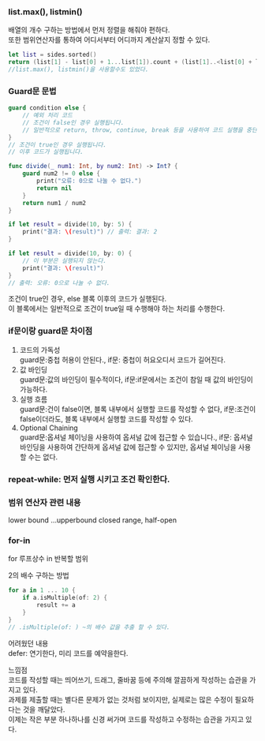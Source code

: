 ### list.max(), listmin()
배열의 개수 구하는 방법에서 먼저 정렬을 해줘야 편하다.<br> 
또한 범위연산자를 통하여 어디서부터 어디까지 계산살지 정할 수 있다.<br>

```swift
let list = sides.sorted()
return (list[1] - list[0] + 1...list[1]).count + (list[1]..<list[0] + list[1]).count - 1
//list.max(), listmin()을 사용할수도 있었다.
```

### Guard문 문법
```swift
guard condition else {
    // 예외 처리 코드
    // 조건이 false인 경우 실행됩니다.
    // 일반적으로 return, throw, continue, break 등을 사용하여 코드 실행을 중단합니다.
}
// 조건이 true인 경우 실행됩니다.
// 이후 코드가 실행됩니다.
```
```swift
func divide(_ num1: Int, by num2: Int) -> Int? {
    guard num2 != 0 else {
        print("오류: 0으로 나눌 수 없다.")
        return nil
    }
    return num1 / num2
}

if let result = divide(10, by: 5) {
    print("결과: \(result)") // 출력: 결과: 2
}

if let result = divide(10, by: 0) {
    // 이 부분은 실행되지 않는다.
    print("결과: \(result)")
}
// 출력: 오류: 0으로 나눌 수 없다.
```
조건이 true인 경우, else 블록 이후의 코드가 실행된다.<br>
이 블록에서는 일반적으로 조건이 true일 때 수행해야 하는 처리를 수행한다.

### if문이랑 guard문 차이점
1. 코드의 가독성<br>
guard문:중첩 허용이 안된다., if문: 중첩이 허요오디서 코드가 길어진다.
2. 값 바인딩<br>
guard문:값의 바인딩이 필수적이다, if문:if문에서는 조건이 참일 때 값의 바인딩이 가능하다.
3. 실행 흐름<br>
guard문:건이 false이면, 블록 내부에서 실행할 코드를 작성할 수 없다, if문:조건이 false이더라도, 블록 내부에서 실행할 코드를 작성할 수 있다.
4. Optional Chaining<br>
guard문:옵셔널 체이닝을 사용하여 옵셔널 값에 접근할 수 있습니다., if문: 옵셔널 바인딩을 사용하여 간단하게 옵셔널 값에 접근할 수 있지만, 옵셔널 체이닝을 사용할 수는 없다.



### repeat-while: 먼저 실행 시키고 조건 확인한다.

### 범위 연산자 관련 내용
lower bound …upperbound
closed range, half-open

### for-in
for 루프상수 in 반복할 범위

2의 배수 구하는 방법
```swift
for a in 1 ... 10 {
    if a.isMultiple(of: 2) {
        result += a
    }
}
// .isMultiple(of: ) ~의 배수 값을 추출 할 수 있다.
```
어려웠던 내용<br>
defer: 연기한다, 미리 코드를 예약을한다.

느낌점<br>
코드를 작성할 때는 띄어쓰기, 드래그, 줄바꿈 등에 주의해 깔끔하게 작성하는 습관을 가지고 있다.<br> 과제를 제출할 때는 별다른 문제가 없는 것처럼 보이지만, 실제로는 많은 수정이 필요하다는 것을 깨달았다.<br> 이제는 작은 부분 하나하나를 신경 써가며 코드를 작성하고 수정하는 습관을 가지고 있다.
